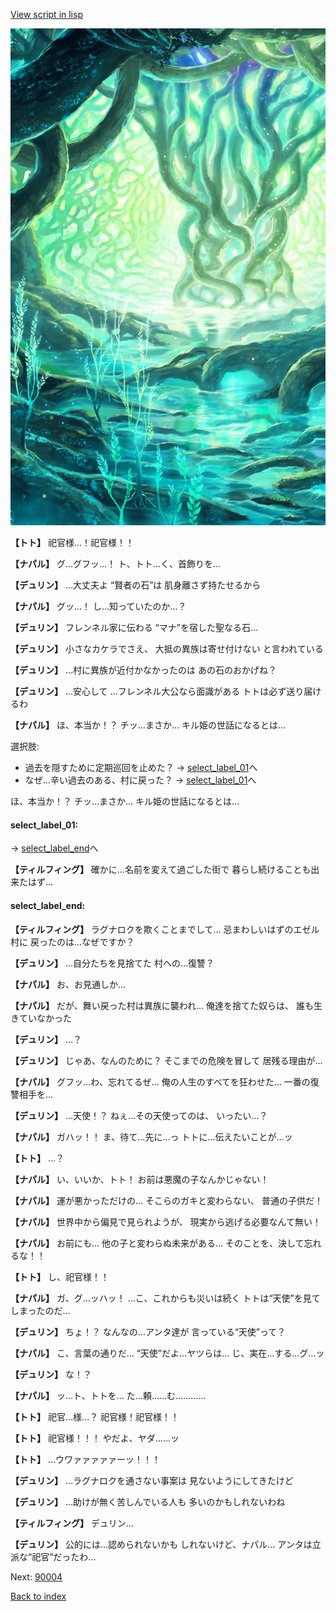 [View script in lisp](../scripts/1251002.txt)

![tree_cavern.png](../images/backgrounds/tree_cavern.png)

**【トト】**
祀官様…！祀官様！！

**【ナパル】**
グ…グフッ…！
ト、トト…く、首飾りを…

**【デュリン】**
…大丈夫よ
“賢者の石”は
肌身離さず持たせるから

**【ナパル】**
グッ…！
し…知っていたのか…？

**【デュリン】**
フレンネル家に伝わる
“マナ”を宿した聖なる石…

**【デュリン】**
小さなカケラでさえ、
大抵の異族は寄せ付けない
と言われている

**【デュリン】**
…村に異族が近付かなかったのは
あの石のおかげね？

**【デュリン】**
…安心して
…フレンネル大公なら面識がある
トトは必ず送り届けるわ

**【ナパル】**
ほ、本当か！？
チッ…まさか…
キル姫の世話になるとは…

選択肢:
- 過去を隠すために定期巡回を止めた？ → [select_label_01](#select_label_01)へ
- なぜ…辛い過去のある、村に戻った？ → [select_label_01](#select_label_01)へ

ほ、本当か！？
チッ…まさか…
キル姫の世話になるとは…

#### select_label_01:
 → [select_label_end](#select_label_end)へ

**【ティルフィング】**
確かに…名前を変えて過ごした街で
暮らし続けることも出来たはず…

#### select_label_end:

**【ティルフィング】**
ラグナロクを欺くことまでして…
忌まわしいはずのエゼル村に
戻ったのは…なぜですか？

**【デュリン】**
…自分たちを見捨てた
村への…復讐？

**【ナパル】**
お、お見通しか…

**【ナパル】**
だが、舞い戻った村は異族に襲われ…
俺達を捨てた奴らは、
誰も生きていなかった

**【デュリン】**
…？

**【デュリン】**
じゃあ、なんのために？
そこまでの危険を冒して
居残る理由が…

**【ナパル】**
グフッ…わ、忘れてるぜ…
俺の人生のすべてを狂わせた…
一番の復讐相手を…

**【デュリン】**
…天使！？
ねぇ…その天使ってのは、
いったい…？

**【ナパル】**
ガハッ！！
ま、待て…先に…っ
トトに…伝えたいことが…ッ

**【トト】**
…？

**【ナパル】**
い、いいか、トト！
お前は悪魔の子なんかじゃない！

**【ナパル】**
運が悪かっただけの…
そこらのガキと変わらない、
普通の子供だ！

**【ナパル】**
世界中から偏見で見られようが、
現実から逃げる必要なんて無い！

**【ナパル】**
お前にも…
他の子と変わらぬ未来がある…
そのことを、決して忘れるな！！

**【トト】**
し、祀官様！！

**【ナパル】**
ガ、グ…ッハッ！
…こ、これからも災いは続く
トトは“天使”を見てしまったのだ…

**【デュリン】**
ちょ！？
なんなの…アンタ達が
言っている“天使”って？

**【ナパル】**
こ、言葉の通りだ…
“天使”だよ…ヤツらは…
じ、実在…する…グ…ッ

**【デュリン】**
な！？

**【ナパル】**
ッ…ト、トトを…
た…頼……む…………

**【トト】**
祀官…様…？
祀官様！祀官様！！

**【トト】**
祀官様！！！
やだよ、ヤダ……ッ

**【トト】**
…ウワァァァァァーッ！！！

**【デュリン】**
…ラグナロクを通さない事案は
見ないようにしてきたけど

**【デュリン】**
…助けが無く苦しんでいる人も
多いのかもしれないわね

**【ティルフィング】**
デュリン…

**【デュリン】**
公的には…認められないかも
しれないけど、ナパル…
アンタは立派な“祀官”だったわ…

Next: [90004](90004.md)

[Back to index](index.md)
